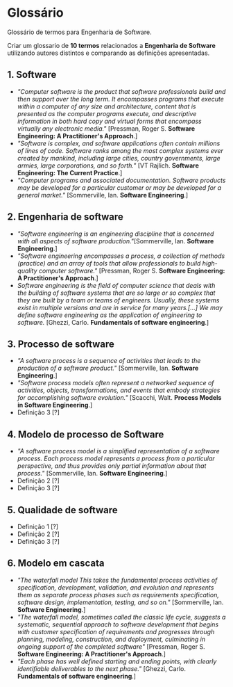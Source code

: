 # Glossário

Glossário de termos para Engenharia de Software.

Criar um glossario de **10 termos** relacionados a **Engenharia de Software** utilizando autores distintos e comparando as definições apresentadas.

## 1. Software
- *"Computer software is the product that software professionals build and then support over the long term. It encompasses programs that execute within a computer of any size and architecture, content that is presented as the computer programs execute, and descriptive information in both hard copy and virtual forms that encompass virtually any electronic media."* [Pressman, Roger S. **Software Engineering: A Practitioner's Approach**.]
- *"Software is complex, and software applications often contain millions of lines of code. Software ranks among the most complex systems ever created by mankind, including large cities, country governments, large armies, large corporations, and so forth."* [VT Rajlich. **Software Engineering: The Current Practice**.]
- *"Computer programs and associated documentation. Software products may be developed for a particular customer or may be developed for a general market."* [Sommerville, Ian. **Software Engineering**.]

## 2. Engenharia de software
- *"Software engineering is an engineering discipline that is concerned with all aspects of software production."*[Sommerville, Ian. **Software Engineering**.]
- *"Software engineering encompasses a process, a collection of methods (practice) and an array of tools that allow professionals to build high-quality computer software."* [Pressman, Roger S. **Software Engineering: A Practitioner's Approach**.]
- *Software engineering is the field of computer science that deals with the building of software systems that are so large or so complex that they are built by a team or teams of engineers. Usually, these systems exist in multiple versions and are in service for many years.[...] We may define software engineering as the application of engineering to software.*  [Ghezzi, Carlo. **Fundamentals of software engineering**.]

## 3. Processo de software
- *"A software process is a sequence of activities that leads to the production of a software product."* [Sommerville, Ian. **Software Engineering**.]
- *"Software process models often represent a networked sequence of activities, objects, transformations, and events that embody strategies for accomplishing software evolution."* [Scacchi, Walt. **Process Models in Software Engineering**.]
- Definição 3 [?]
 
## 4. Modelo de processo de Software
- *"A software process model is a simplified representation of a software process. Each process model represents a process from a particular perspective, and thus provides only partial information about that process."* [Sommerville, Ian. **Software Engineering**.]
- Definição 2 [?]
- Definição 3 [?]

## 5. Qualidade de software
- Definição 1 [?]
- Definição 2 [?]
- Definição 3 [?]

## 6. Modelo em cascata
- *"The waterfall model This takes the fundamental process activities of specification, development, validation, and evolution and represents them as separate process phases such as requirements specification, software design, implementation, testing, and so on."* [Sommerville, Ian. **Software Engineering**.]
- *"The waterfall model, sometimes called the classic life cycle, suggests a systematic, sequential approach to software development that begins with customer specification of requirements and progresses through planning, modeling, construction, and deployment, culminating in ongoing support of the completed software"* [Pressman, Roger S. **Software Engineering: A Practitioner's Approach**.]
- *"Each phase has well defined starting and ending points, with clearly identifiable deliverables to the next phase."* [Ghezzi, Carlo. **Fundamentals of software engineering**.]
